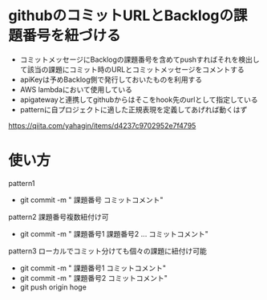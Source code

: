 # githubのコミットURLとBacklogの課題番号を紐づける
* コミットメッセージにBacklogの課題番号を含めてpushすればそれを検出して該当の課題にコミット時のURLとコミットメッセージをコメントする
* apiKeyは予めBacklog側で発行しておいたものを利用する
* AWS lambdaにおいて使用している
* apigatewayと連携してgithubからはそこをhook先のurlとして指定している
* patternに自プロジェクトに適した正規表現を定義してあげれば動くはず

https://qiita.com/yahagin/items/d4237c9702952e7f4795

# 使い方
pattern1
* git commit -m " 課題番号 コミットコメント"

pattern2 課題番号複数紐付け可
* git commit -m " 課題番号1 課題番号2 ... コミットコメント"

pattern3 ローカルでコミット分けても個々の課題に紐付け可能
* git commit -m " 課題番号1 コミットコメント"
* git commit -m " 課題番号2 コミットコメント"
* git push origin hoge
